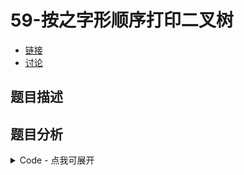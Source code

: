 # 59-按之字形顺序打印二叉树

- [链接](https://www.nowcoder.com/practice/91b69814117f4e8097390d107d2efbe0)
- [讨论](https://www.nowcoder.com/questionTerminal/91b69814117f4e8097390d107d2efbe0)

## 题目描述

## 题目分析

<details>
<summary>Code - 点我可展开</summary>

<<<@/books/code/jz/59.cpp

</details>


